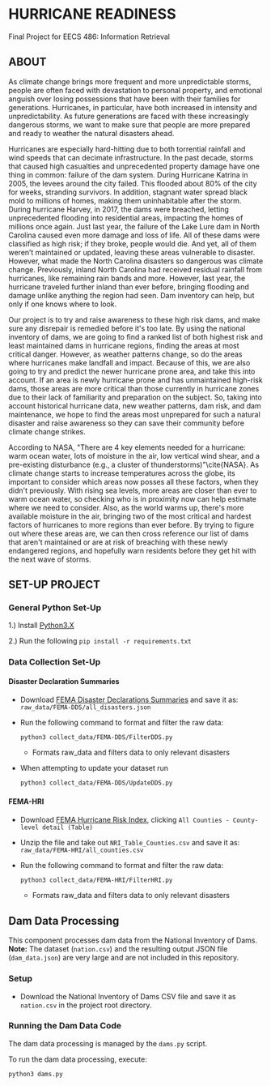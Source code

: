 # HURRICANE READINESS

Final Project for EECS 486: Information Retrieval

## ABOUT

As climate change brings more frequent and more unpredictable storms, people are often faced with devastation to personal property, and emotional anguish over losing possessions that have been with their families for generations. Hurricanes, in particular, have both increased in intensity and unpredictability. As future generations are faced with these increasingly dangerous storms, we want to make sure that people are more prepared and ready to weather the natural disasters ahead.

Hurricanes are especially hard-hitting due to both torrential rainfall and wind speeds that can decimate infrastructure. In the past decade, storms that caused high casualties and unprecedented property damage have one thing in common: failure of the dam system. During Hurricane Katrina in 2005, the levees around the city failed. This flooded about 80\% of the city for weeks, stranding survivors. In addition, stagnant water spread black mold to millions of homes, making them uninhabitable after the storm. During hurricane Harvey, in 2017, the dams were breached, letting unprecedented flooding into residential areas, impacting the homes of millions once again. Just last year, the failure of the Lake Lure dam in North Carolina caused even more damage and loss of life. All of these dams were classified as high risk; if they broke, people would die. And yet, all of them weren’t maintained or updated, leaving these areas vulnerable to disaster. However, what made the North Carolina disasters so dangerous was climate change. Previously, inland North Carolina had received residual rainfall from hurricanes, like remaining rain bands and more. However, last year, the hurricane traveled further inland than ever before, bringing flooding and damage unlike anything the region had seen. Dam inventory can help, but only if one knows where to look.
	
Our project is to try and raise awareness to these high risk dams, and make sure any disrepair is remedied before it's too late. By using the national inventory of dams, we are going to find a ranked list of both highest risk and least maintained dams in hurricane regions, finding the areas at most critical danger. However, as weather patterns change, so do the areas where hurricanes make landfall and impact. Because of this, we are also going to try and predict the newer hurricane prone area, and take this into account. If an area is newly hurricane prone and has unmaintained high-risk dams, those areas are more critical than those currently in hurricane zones due to their lack of familiarity and preparation on the subject. So, taking into account historical hurricane data, new weather patterns, dam risk, and dam maintenance, we hope to find the areas most unprepared for such a natural disaster and raise awareness so they can save their community before climate change strikes.

According to NASA, "There are 4 key elements needed for a hurricane: warm ocean water, lots of moisture in the air, low vertical wind shear, and a pre-existing disturbance (e.g., a cluster of thunderstorms)"\cite{NASA}. As climate change starts to increase temperatures across the globe, its important to consider which areas now posses all these factors, when they didn't previously. With rising sea levels, more areas are closer than ever to warm ocean water, so checking who is in proximity now can help estimate where we need to consider. Also, as the world warms up, there's more available moisture in the air, bringing two of the most critical and hardest factors of hurricanes to more regions than ever before. By trying to figure out where these areas are, we can then cross reference our list of dams that aren't maintained or are at risk of breaching with these newly endangered regions, and hopefully warn residents before they get hit with the next wave of storms.

## SET-UP PROJECT

### General Python Set-Up

1.) Install [Python3.X](https://www.python.org/downloads/)

2.) Run the following `pip install -r requirements.txt`

### Data Collection Set-Up

#### Disaster Declaration Summaries

- Download [FEMA Disaster Declarations Summaries](https://www.fema.gov/openfema-data-page/disaster-declarations-summaries-v2) and save it as:  
  `raw_data/FEMA-DDS/all_disasters.json`

- Run the following command to format and filter the raw data:  
  ```bash
  python3 collect_data/FEMA-DDS/FilterDDS.py
  ```
    * Formats raw_data and filters data to only relevant disasters 

- When attempting to update your dataset run  
  ```bash
  python3 collect_data/FEMA-DDS/UpdateDDS.py
  ```

#### FEMA-HRI

- Download [FEMA Hurricane Risk Index](https://hazards.fema.gov/nri/data-resources#csvDownload), clicking `All Counties - County-level detail (Table)`

- Unzip the file and take out `NRI_Table_Counties.csv` and save it as:  
  `raw_data/FEMA-HRI/all_counties.csv`

- Run the following command to format and filter the raw data:  
  ```bash
  python3 collect_data/FEMA-HRI/FilterHRI.py
  ```
    * Formats raw_data and filters data to only relevant disasters 

## Dam Data Processing

This component processes dam data from the National Inventory of Dams. **Note:** The dataset (`nation.csv`) and the resulting output JSON file (`dam_data.json`) are very large and are not included in this repository.

### Setup

- Download the National Inventory of Dams CSV file and save it as `nation.csv` in the project root directory.

### Running the Dam Data Code

The dam data processing is managed by the `dams.py` script.

To run the dam data processing, execute:
```bash
python3 dams.py
